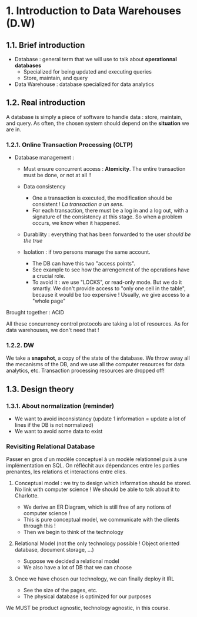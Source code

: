 # 1. Introduction to Data Warehouses (D.W)

## 1.1. Brief introduction
- Database : general term that we will use to talk about **operationnal databases**
  - Specialized for being updated and executing queries
  - Store, maintain, and query
- Data Warehouse : database specialized for data analytics


## 1.2. Real introduction
A database is simply a piece of software to handle data : store, maintain, and query. As often, the chosen system should depend on the **situation** we are in.

### 1.2.1. Online Transaction Processing (OLTP)
- Database management :
  - Must ensure concurrent access : **Atomicity**. The entire transaction must be done, or not at all !!
  - Data consistency
    - One a transaction is executed, the modification should be consistent ! *La transaction a un sens*. 
    - For each transaction, there must be a log in and a log out, with a signature of the consistency at this stage. So when a problem occurs, we know when it happened.

  - Durability : everything that has been forwarded to the user *should be the true*
  - Isolation : if two persons manage the same account. 
    - The DB can have this two "access points". 
    - See example to see how the arrengement of the operations have a crucial role.
    - To avoid it : we use "LOCKS", or read-only mode. But we do it smartly. We don't provide access to "only one cell in the table", because it would be too expensive ! Usually, we give access to a "whole page"


Brought together : ACID

All these concurrency control protocols are taking a lot of resources. As for data warehouses, we don't need that !

### 1.2.2. DW
We take a **snapshot**, a copy of the state of the database. We throw away all the mecanisms of the DB, and we use all the computer resources for data analytics, etc. Transaction processing resources are dropped off!
## 1.3. Design theory
### 1.3.1. About normalization (reminder)
- We want to avoid inconsistancy (update 1 information = update a lot of lines if the DB is not normalized)
- We want to avoid some data to exist

### Revisiting Relational Database
Passer en gros d'un modèle conceptuel à un modèle relationnel puis à une implémentation en SQL. On réfléchit aux dépendances entre les parties prenantes, les relations et interactions entre elles.
1. Conceptual model : we try to design which information should be stored. No link with computer science ! We should be able to talk about it to Charlotte.
   - We derive an ER Diagram, which is still free of any notions of computer science !
   - This is pure conceptual model, we communicate with the clients through this !
   - Then we begin to think of the technology
2. Relational Model (not the only technology possible ! Object oriented database, document storage, ...)

    - Suppose we decided a relational model
    - We also have a lot of DB that we can choose
3. Once we have chosen our technology, we can finally deploy it IRL

    - See the size of the pages, etc.
    - The physical database is optimized for our purposes


We MUST be product agnostic, technology agnostic, in this course.
